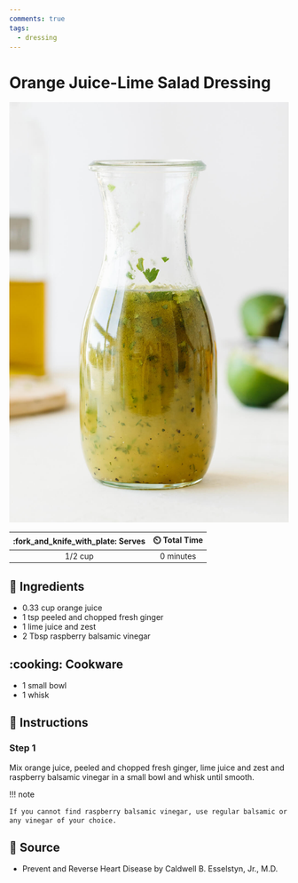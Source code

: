 ```yaml
---
comments: true
tags:
  - dressing
---
```

# Orange Juice-Lime Salad Dressing

![Orange Juice-Lime Salad Dressing](../assets/images/orange-juice-lime-salad-dressing.jpg)

| :fork_and_knife_with_plate: Serves | :timer_clock: Total Time |
|:----------------------------------:|:-----------------------: |
| 1/2 cup | 0 minutes |

## :salt: Ingredients

- 0.33 cup orange juice
- 1 tsp peeled and chopped fresh ginger
- 1 lime juice and zest
- 2 Tbsp raspberry balsamic vinegar

## :cooking: Cookware

- 1 small bowl
- 1 whisk

## :pencil: Instructions

### Step 1

Mix orange juice, peeled and chopped fresh ginger, lime juice and zest and raspberry balsamic vinegar in a small bowl
and whisk until smooth.

!!! note

    If you cannot find raspberry balsamic vinegar, use regular balsamic or any vinegar of your choice.

## :link: Source

- Prevent and Reverse Heart Disease by Caldwell B. Esselstyn, Jr., M.D.
